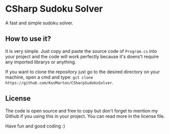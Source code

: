 # CSharp Sudoku Solver
A fast and simple sudoku solver.

## How to use it?
It is very simple. Just copy and paste the source code of `Program.cs` into your project and the code will work perfectly
because it's doens't require any imported librarys or anything.

If you want to clone the repository just go to the desired directory on your machine, open a cmd and type: `git clone https://github.com/KosMarton/CSharpSudokuSolver`.

## License
The code is open source and free to copy but don't forget to mention my Github if you using this in your project.
You can read more in the license file.

Have fun and good coding :)
